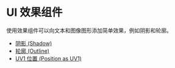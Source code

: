 # UI 效果组件

使用效果组件可以向文本和图像图形添加简单效果，例如阴影和轮廓。

* [阴影 (Shadow)](script-Shadow.html)
* [轮廓 (Outline)](script-Outline.html)
* [UV1 位置 (Position as UV1)](script-PositionAsUV1.html)
